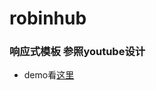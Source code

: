 # robinhub
### 响应式模板 参照youtube设计
* demo看[这里](https://htmlpreview.github.io/?https://github.com/jggisnb/robinhub/blob/main/web/gamestore/window.html)